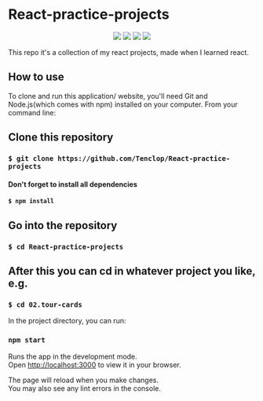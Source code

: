 # React-practice-projects
 
  <p align="center">
  <img  src="https://img.shields.io/static/v1?message=HTML5&logo=HTML5&labelColor=5c5a5c&color=E34F26&logoColor=E34F26&label=%20&style=plastic">
   <img  src="https://img.shields.io/static/v1?message=css3&logo=css3&labelColor=5c5c5c&color=1572B6&logoColor=1572B6&label=%20&style=plastic">
   <img  src="https://img.shields.io/static/v1?message=JavaScript&logo=JavaScript&labelColor=5c5a5c&color=FEDD00&logoColor=FEDD00&label=%20&style=plastic">
   <img  src="https://img.shields.io/static/v1?message=React&logo=React&labelColor=5c5a5c&color=61DAFB&logoColor=61DAFB&label=%20&style=plastic">
    </p>

This repo it's a collection of my react projects, made when I learned react.

## How to use

To clone and run this application/ website, you'll need Git and Node.js(which comes with npm) installed on your computer. From your command line: 

## Clone this repository

### `$ git clone https://github.com/Tenclop/React-practice-projects`

#### Don't forget to install all dependencies
#### `$ npm install`

## Go into the repository

### `$ cd React-practice-projects`

## After this you can cd in whatever project you like, e.g.
### `$ cd 02.tour-cards`

In the project directory, you can run:

### `npm start`

Runs the app in the development mode.\
Open [http://localhost:3000](http://localhost:3000) to view it in your browser.

The page will reload when you make changes.\
You may also see any lint errors in the console.
